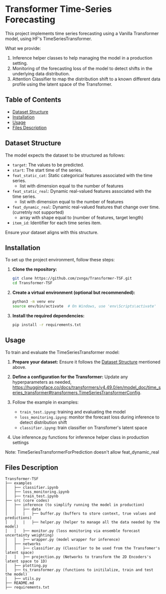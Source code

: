 # Transformer Time-Series Forecasting

This project implements time series forecasting using a Vanilla Transformer model, using HF's TimeSeriesTransformer.

What we provide:
1. Inference helper classes to help managing the model in a production setting.
2. Monitoring of the forecasting loss of the model to detect shifts in the underlying data distribution.
3. Attention Classifier to map the distribution shift to a known different data profile using the latent space of the Transformer.

## Table of Contents

- [Dataset Structure](#dataset-structure)
- [Installation](#installation)
- [Usage](#usage)
- [Files Description](#files-description)

## Dataset Structure

The model expects the dataset to be structured as follows:

- `target`: The values to be predicted.
- `start`: The start time of the series.
- `feat_static_cat`: Static categorical features associated with the time series.
   - list with dimension equal to the number of features
- `feat_static_real`:  Dynamic real-valued features associated with the time series.
   - list with dimension equal to the number of features
- `feat_dynamic_real`: Dynamic real-valued features that change over time. (curretnly not supported)
   - array with shape equal to (number of features, target length)
- `item_id`: Identifier for each time series item.

Ensure your dataset aligns with this structure.

## Installation

To set up the project environment, follow these steps:

1. **Clone the repository:**

   ```bash
   git clone https://github.com/zxnga/Transformer-TSF.git
   cd Transformer-TSF
   ```

2. **Create a virtual environment (optional but recommended):**

   ```bash
   python3 -m venv env
   source env/bin/activate  # On Windows, use 'env\Scripts\activate'
   ```

3. **Install the required dependencies:**

   ```bash
   pip install -r requirements.txt
   ```

## Usage

To train and evaluate the TimeSeriesTransformer model:

1. **Prepare your dataset:** Ensure it follows the [Dataset Structure](#dataset-structure) mentioned above.

2. **Define a configuration for the Transformer:** Update any hyperparameters as needed, https://huggingface.co/docs/transformers/v4.49.0/en/model_doc/time_series_transformer#transformers.TimeSeriesTransformerConfig.
3. Follow the example in examples:
   - `train_test.ipyng`: training and evaluating the model
   - `loss_monitoring.ipyng`: monitor the forecast loss during inference to detect distribution shift
   - `classifier.ipyng`: train classifier on Transfomer's latent space
4. Use inference.py functions for inference helper class in production settings

Note: TimeSeriesTransformerForPrediction doesn't allow feat_dynamic_real

## Files Description
```
Transformer-TSF
├── examples
│   ├── classifier.ipynb
│   ├── loss_monitoring.ipynb
│   ├── train_test.ipynb
├── src (core codes)
│   ├── inference (to simplify running the model in production)
│   │   ├── data
│   │   |   ├── buffer.py (buffers to store context, true values and predictions)
│   │   |   ├── helper.py (helper to manage all the data needed by the model)
│   │   ├── monitor.py (loss monitoring via ensemble forecast uncertainty weighting)
│   │   ├── wrapper.py (model wrapper for inference)
│   ├── networks
│   │   ├── classifier.py (Classifier to be used from the Transfomer's latent space)
│   │   ├── projection.py (Networks to transform the 2D Encoders's latent space to 1D)
│   ├── plotting.py
│   ├── ts_transformer.py (functions to initilalize, train and test the model)
│   ├── utils.py
├── README.md
├── requirements.txt
```